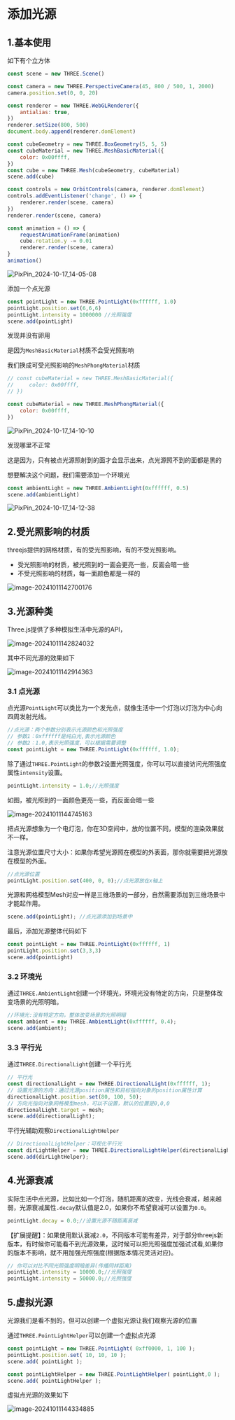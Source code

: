 # 添加光源

## 1.基本使用

如下有个立方体

```js {12-17}
const scene = new THREE.Scene()

const camera = new THREE.PerspectiveCamera(45, 800 / 500, 1, 2000)
camera.position.set(0, 0, 20)

const renderer = new THREE.WebGLRenderer({
    antialias: true,
})
renderer.setSize(800, 500)
document.body.append(renderer.domElement)

const cubeGeometry = new THREE.BoxGeometry(5, 5, 5)
const cubeMaterial = new THREE.MeshBasicMaterial({
    color: 0x00ffff,
})
const cube = new THREE.Mesh(cubeGeometry, cubeMaterial)
scene.add(cube)

const controls = new OrbitControls(camera, renderer.domElement)
controls.addEventListener('change', () => {
    renderer.render(scene, camera)
})
renderer.render(scene, camera)

const animation = () => {
    requestAnimationFrame(animation)
    cube.rotation.y -= 0.01
    renderer.render(scene, camera)
}
animation()
```

![PixPin_2024-10-17_14-05-08](https://gitee.com/xarzhi/picture/raw/master/img/PixPin_2024-10-17_14-05-08.gif)

添加一个点光源

```js
const pointLight = new THREE.PointLight(0xffffff, 1.0)
pointLight.position.set(6,6,6)
pointLight.intensity = 1000000 //光照强度
scene.add(pointLight)
```

发现并没有卵用

是因为`MeshBasicMaterial`材质不会受光照影响

我们换成可受光照影响的`MeshPhongMaterial`材质

```js
// const cubeMaterial = new THREE.MeshBasicMaterial({
//     color: 0x00ffff,
// })

const cubeMaterial = new THREE.MeshPhongMaterial({
    color: 0x00ffff,
})
```

![PixPin_2024-10-17_14-10-10](https://gitee.com/xarzhi/picture/raw/master/img/PixPin_2024-10-17_14-10-10.gif)

发现哪里不正常

这是因为，只有被点光源照射到的面才会显示出来，点光源照不到的面都是黑的

想要解决这个问题，我们需要添加一个环境光

```js
const ambientLight = new THREE.AmbientLight(0xffffff, 0.5)
scene.add(ambientLight)
```

![PixPin_2024-10-17_14-12-38](https://gitee.com/xarzhi/picture/raw/master/img/PixPin_2024-10-17_14-12-38.gif)











## 2.受光照影响的材质

threejs提供的网格材质，有的受光照影响，有的不受光照影响。

- 受光照影响的材质，被光照到的一面会更亮一些，反面会暗一些
- 不受光照影响的材质，每一面颜色都是一样的

![image-20241011142700176](https://gitee.com/xarzhi/picture/raw/master/img/image-20241011142700176.png)

## 3.光源种类

Three.js提供了多种模拟生活中光源的API，

![image-20241011142824032](https://gitee.com/xarzhi/picture/raw/master/img/image-20241011142824032.png)

其中不同光源的效果如下

![image-20241011142914363](https://gitee.com/xarzhi/picture/raw/master/img/image-20241011142914363.png)



### 3.1 点光源

点光源`PointLight`可以类比为一个发光点，就像生活中一个灯泡以灯泡为中心向四周发射光线。

```js
//点光源：两个参数分别表示光源颜色和光照强度
// 参数1：0xffffff是纯白光,表示光源颜色
// 参数2：1.0,表示光照强度，可以根据需要调整
const pointLight = new THREE.PointLight(0xffffff, 1.0);
```

除了通过`THREE.PointLight`的参数2设置光照强度，你可以可以直接访问光照强度属性`intensity`设置。

```javascript
pointLight.intensity = 1.0;//光照强度
```

如图，被光照到的一面颜色更亮一些，而反面会暗一些

![image-20241011144745163](https://gitee.com/xarzhi/picture/raw/master/img/image-20241011144745163.png)

把点光源想象为一个电灯泡，你在3D空间中，放的位置不同，模型的渲染效果就不一样。

注意光源位置尺寸大小：如果你希望光源照在模型的外表面，那你就需要把光源放在模型的外面。

```js
//点光源位置
pointLight.position.set(400, 0, 0);//点光源放在x轴上
```

光源和网格模型Mesh对应一样是三维场景的一部分，自然需要添加到三维场景中才能起作用。

```js
scene.add(pointLight); //点光源添加到场景中
```



最后，添加光源整体代码如下

```js
const pointLight = new THREE.PointLight(0xffffff, 1) 
pointLight.position.set(3,3,3)
scene.add(pointLight) 
```



### 3.2 环境光

通过`THREE.AmbientLight`创建一个环境光，环境光没有特定的方向，只是整体改变场景的光照明暗。

```js
//环境光:没有特定方向，整体改变场景的光照明暗
const ambient = new THREE.AmbientLight(0xffffff, 0.4);
scene.add(ambient);
```



### 3.3 平行光

通过`THREE.DirectionalLight`创建一个平行光

```js
// 平行光
const directionalLight = new THREE.DirectionalLight(0xffffff, 1);
// 设置光源的方向：通过光源position属性和目标指向对象的position属性计算
directionalLight.position.set(80, 100, 50);
// 方向光指向对象网格模型mesh，可以不设置，默认的位置是0,0,0
directionalLight.target = mesh;
scene.add(directionalLight);
```



平行光辅助观察`DirectionalLightHelper`

```js
// DirectionalLightHelper：可视化平行光
const dirLightHelper = new THREE.DirectionalLightHelper(directionalLight, 5,0xff0000);
scene.add(dirLightHelper);
```





## 4.光源衰减

实际生活中点光源，比如比如一个灯泡，随机距离的改变，光线会衰减，越来越弱，光源衰减属性`.decay`默认值是2.0，如果你不希望衰减可以设置为`0.0`。

```javascript
pointLight.decay = 0.0;//设置光源不随距离衰减
```

【扩展提醒】：如果使用默认衰减`2.0`，不同版本可能有差异，对于部分threejs新版本，有时候你可能看不到光源效果，这时候可以把光照强度加强试试看,如果你的版本不影响，就不用加强光照强度(根据版本情况灵活对应)。

```javascript
// 你可以对比不同光照强度明暗差异(传播同样距离)
pointLight.intensity = 10000.0;//光照强度
pointLight.intensity = 50000.0;//光照强度
```





## 5.虚拟光源

光源我们是看不到的，但可以创建一个虚拟光源让我们观察光源的位置

通过`THREE.PointLightHelper`可以创建一个虚拟点光源

```js {5.6}
const pointLight = new THREE.PointLight( 0xff0000, 1, 100 );
pointLight.position.set( 10, 10, 10 );
scene.add( pointLight );

const pointLightHelper = new THREE.PointLightHelper( pointLight,0 );	// 点光源的对象，和虚拟光源大小
scene.add( pointLightHelper );
```

虚拟点光源的效果如下

![image-20241011144334885](https://gitee.com/xarzhi/picture/raw/master/img/image-20241011144334885.png)



